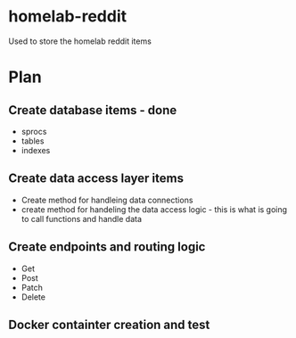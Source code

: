 # homelab-reddit
Used to store the homelab reddit items 


# Plan

## Create database items - done
  - sprocs
  - tables
  - indexes
## Create data access layer items
  - Create method for handleing data connections
  - create method for handeling the data access logic - this is what is going to call functions and handle data
## Create endpoints and routing logic
  - Get
  - Post
  - Patch
  - Delete
## Docker containter creation and test 

